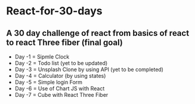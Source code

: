 # React-for-30-days

<h2>A 30 day challenge of react 
from basics of react to react Three fiber (final goal)</h2>

<ul>
<li>Day -1 = Sipmle Clock</li>
<li>Day -2 = Todo list (yet to be updated)</li>
<li>Day -3 = Unsplash Clone by using API (yet to be completed)</li>
<li>Day -4 = Calculator (by using states)</li>
<li>Day -5 = Simple login Form </li> 
<li>Day -6 = Use of Chart JS with React</li>
<li>Day -7 = Cube with React Three Fiber</li>
</ul>
